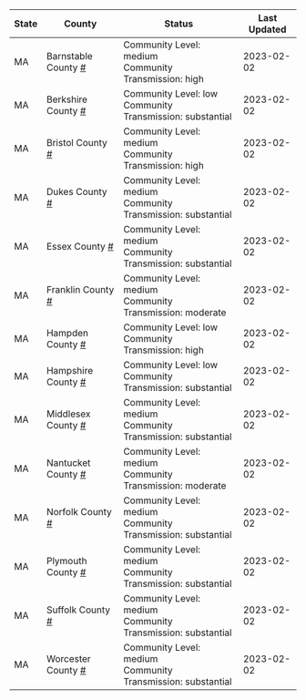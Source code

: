 State | County | Status | Last Updated
--- | --- | --- | --- 
MA | Barnstable County <a href="#barnstable_county">#</a> | <a name="barnstable_county"></a>Community Level: medium<br/>Community Transmission: high | 2023-02-02
MA | Berkshire County <a href="#berkshire_county">#</a> | <a name="berkshire_county"></a>Community Level: low<br/>Community Transmission: substantial | 2023-02-02
MA | Bristol County <a href="#bristol_county">#</a> | <a name="bristol_county"></a>Community Level: medium<br/>Community Transmission: high | 2023-02-02
MA | Dukes County <a href="#dukes_county">#</a> | <a name="dukes_county"></a>Community Level: medium<br/>Community Transmission: substantial | 2023-02-02
MA | Essex County <a href="#essex_county">#</a> | <a name="essex_county"></a>Community Level: medium<br/>Community Transmission: substantial | 2023-02-02
MA | Franklin County <a href="#franklin_county">#</a> | <a name="franklin_county"></a>Community Level: medium<br/>Community Transmission: moderate | 2023-02-02
MA | Hampden County <a href="#hampden_county">#</a> | <a name="hampden_county"></a>Community Level: low<br/>Community Transmission: high | 2023-02-02
MA | Hampshire County <a href="#hampshire_county">#</a> | <a name="hampshire_county"></a>Community Level: low<br/>Community Transmission: substantial | 2023-02-02
MA | Middlesex County <a href="#middlesex_county">#</a> | <a name="middlesex_county"></a>Community Level: medium<br/>Community Transmission: substantial | 2023-02-02
MA | Nantucket County <a href="#nantucket_county">#</a> | <a name="nantucket_county"></a>Community Level: medium<br/>Community Transmission: moderate | 2023-02-02
MA | Norfolk County <a href="#norfolk_county">#</a> | <a name="norfolk_county"></a>Community Level: medium<br/>Community Transmission: substantial | 2023-02-02
MA | Plymouth County <a href="#plymouth_county">#</a> | <a name="plymouth_county"></a>Community Level: medium<br/>Community Transmission: substantial | 2023-02-02
MA | Suffolk County <a href="#suffolk_county">#</a> | <a name="suffolk_county"></a>Community Level: medium<br/>Community Transmission: substantial | 2023-02-02
MA | Worcester County <a href="#worcester_county">#</a> | <a name="worcester_county"></a>Community Level: medium<br/>Community Transmission: substantial | 2023-02-02
